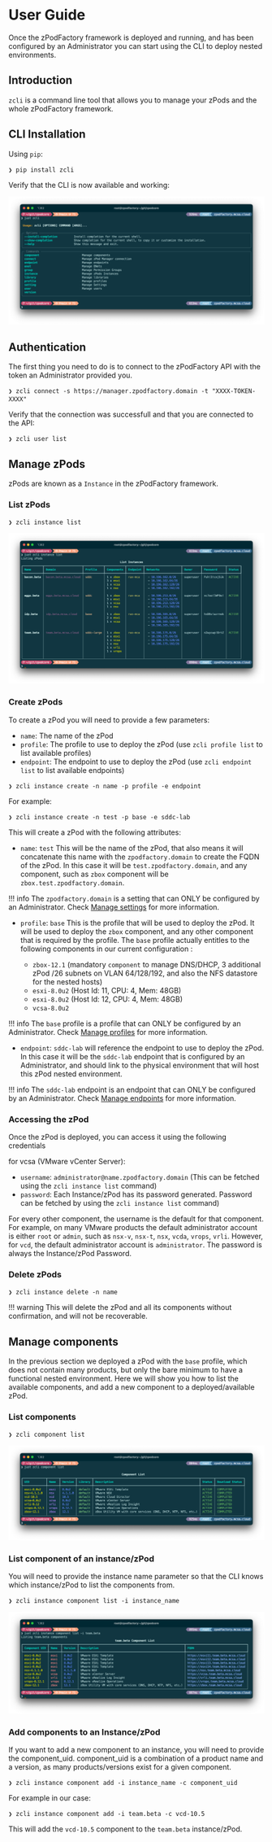 # User Guide

Once the zPodFactory framework is deployed and running, and has been configured by an Administrator you can start using the CLI to deploy nested environments.

## Introduction

`zcli` is a command line tool that allows you to manage your zPods and the whole zPodFactory framework.

## CLI Installation

Using `pip`:

``` { data-copy="pip install zcli" }
❯ pip install zcli
```

Verify that the CLI is now available and working:

![img](../../img/zcli_help.png)

## Authentication

The first thing you need to do is to connect to the zPodFactory API with the token an Administrator provided you.

``` {data-copy="zcli connect -s https://manager.zpodfactory.domain -t XXXX-TOKEN-XXXX"}
❯ zcli connect -s https://manager.zpodfactory.domain -t "XXXX-TOKEN-XXXX"
```

Verify that the connection was successfull and that you are connected to the API:

``` {data-copy="zcli user list"}
❯ zcli user list
```


## Manage zPods

zPods are known as a `Instance` in the zPodFactory framework.

### List zPods

``` {data-copy="zcli instance list"}
❯ zcli instance list
```

![img](../../img/zcli_instance_list.png)

### Create zPods

To create a zPod you will need to provide a few parameters:

- `name`: The name of the zPod
- `profile`: The profile to use to deploy the zPod (use `zcli profile list` to list available profiles)
- `endpoint`: The endpoint to use to deploy the zPod (use `zcli endpoint list` to list available endpoints)

``` {data-copy="zcli instance create -n name -p profile -e endpoint"}
❯ zcli instance create -n name -p profile -e endpoint
```

For example:

``` {data-copy="zcli instance create -n test -p base -e sddc-lab"}
❯ zcli instance create -n test -p base -e sddc-lab
```

This will create a zPod with the following attributes:

- `name`: `test` This will be the name of the zPod, that also means it will concatenate this name with the `zpodfactory.domain` to create the FQDN of the zPod. In this case it will be `test.zpodfactory.domain`, and any component, such as `zbox` component will be `zbox.test.zpodfactory.domain`.

!!! info
    The `zpodfactory.domain` is a setting that can ONLY be configured by an Administrator.
    Check [Manage settings](../admin/index.md#manage-settings) for more information.

- `profile`: `base` This is the profile that will be used to deploy the zPod. It will be used to deploy the `zbox` component, and any other component that is required by the profile. The `base` profile actually entitles to the following components in our current configuration :

    - `zbox-12.1` (mandatory `component` to manage DNS/DHCP, 3 additional zPod /26 subnets on VLAN 64/128/192, and also the NFS datastore for the nested hosts)
    - `esxi-8.0u2` (Host Id: 11, CPU: 4, Mem: 48GB)
    - `esxi-8.0u2` (Host Id: 12, CPU: 4, Mem: 48GB)
    - `vcsa-8.0u2`

!!! info
    The `base` profile is a profile that can ONLY be configured by an Administrator.
    Check [Manage profiles](../admin/index.md#manage-profiles) for more information.

- `endpoint`: `sddc-lab` will reference the endpoint to use to deploy the zPod. In this case it will be the `sddc-lab` endpoint that is configured by an Administrator, and should link to the physical environment that will host this zPod nested environment.

!!! info
    The `sddc-lab` endpoint is an endpoint that can ONLY be configured by an Administrator.
    Check [Manage endpoints](../admin/index.md#manage-endpoints) for more information.


### Accessing the zPod

Once the zPod is deployed, you can access it using the following credentials

for vcsa (VMware vCenter Server):

- `username`: `administrator@name.zpodfactory.domain` (This can be fetched using the `zcli instance list` command)
- `password`: Each Instance/zPod has its password generated.  Password can be fetched by using the `zcli instance list` command)

For every other component, the username is the default for that component.  For example, on many VMware products the default administrator account is either `root` or `admin`, such as `nsx-v`, `nsx-t`, `nsx`, `vcda`, `vrops`, `vrli`.  However, for `vcd`, the default administrator account is `administrator`.  The password is always the Instance/zPod Password.


### Delete zPods

``` {data-copy="zcli instance delete -n name"}
❯ zcli instance delete -n name
```

!!! warning
    This will delete the zPod and all its components without confirmation, and will not be recoverable.


## Manage components

In the previous section we deployed a zPod with the `base` profile, which does not contain many products, but only the bare minimum to have a functional nested environment.
Here we will show you how to list the available components, and add a new component to a deployed/available zPod.

### List components

``` {data-copy="zcli component list"}
❯ zcli component list
```

![img](../../img/zcli_component_list.png)


### List component of an instance/zPod

You will need to provide the instance name parameter so that the CLI knows which instance/zPod to list the components from.

``` {data-copy="zcli instance component list -i instance_name"}
❯ zcli instance component list -i instance_name
```

![img](../../img/zcli_instance_component_list.png)

### Add components to an Instance/zPod

If you want to add a new component to an instance, you will need to provide the component_uid.  component_uid is a combination of a product name and a version, as many products/versions exist for a given component.

``` {data-copy="zcli instance component add -i instance_name -c component_uid"}
❯ zcli instance component add -i instance_name -c component_uid
```

For example in our case:

``` {data-copy="zcli instance component add -i team.beta -c vcd-10.5}
❯ zcli instance component add -i team.beta -c vcd-10.5
```

This will add the `vcd-10.5` component to the `team.beta` instance/zPod.

